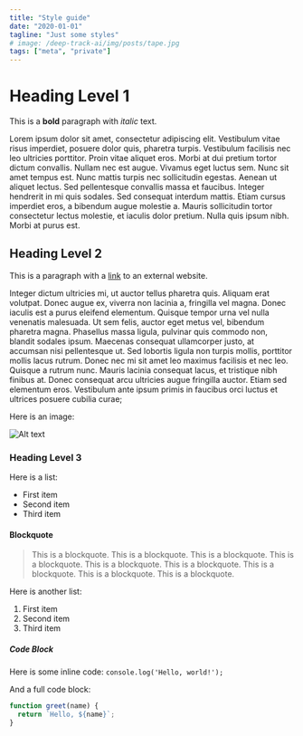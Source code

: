```yaml
---
title: "Style guide"
date: "2020-01-01"
tagline: "Just some styles"
# image: /deep-track-ai/img/posts/tape.jpg
tags: ["meta", "private"]
---
```


# Heading Level 1

This is a **bold** paragraph with _italic_ text.

Lorem ipsum dolor sit amet, consectetur adipiscing elit. Vestibulum vitae risus imperdiet, posuere dolor quis, pharetra turpis. Vestibulum facilisis nec leo ultricies porttitor. Proin vitae aliquet eros. Morbi at dui pretium tortor dictum convallis. Nullam nec est augue. Vivamus eget luctus sem. Nunc sit amet tempus est. Nunc mattis turpis nec sollicitudin egestas. Aenean ut aliquet lectus. Sed pellentesque convallis massa et faucibus. Integer hendrerit in mi quis sodales. Sed consequat interdum mattis. Etiam cursus imperdiet eros, a bibendum augue molestie a. Mauris sollicitudin tortor consectetur lectus molestie, et iaculis dolor pretium. Nulla quis ipsum nibh. Morbi at purus est.


## Heading Level 2

This is a paragraph with a [link](https://example.com) to an external website.

Integer dictum ultricies mi, ut auctor tellus pharetra quis. Aliquam erat volutpat. Donec augue ex, viverra non lacinia a, fringilla vel magna. Donec iaculis est a purus eleifend elementum. Quisque tempor urna vel nulla venenatis malesuada. Ut sem felis, auctor eget metus vel, bibendum pharetra magna. Phasellus massa ligula, pulvinar quis commodo non, blandit sodales ipsum. Maecenas consequat ullamcorper justo, at accumsan nisi pellentesque ut. Sed lobortis ligula non turpis mollis, porttitor mollis lacus rutrum. Donec nec mi sit amet leo maximus facilisis et nec leo. Quisque a rutrum nunc. Mauris lacinia consequat lacus, et tristique nibh finibus at. Donec consequat arcu ultricies augue fringilla auctor. Etiam sed elementum eros. Vestibulum ante ipsum primis in faucibus orci luctus et ultrices posuere cubilia curae;



Here is an image:

![Alt text](/deep-track-ai/img/logo1.png)

### Heading Level 3

Here is a list:

- First item
- Second item
- Third item

#### Blockquote

> This is a blockquote. This is a blockquote. This is a blockquote. This is a blockquote. This is a blockquote. This is a blockquote. This is a blockquote. This is a blockquote. This is a blockquote.

Here is another  list:

1. First item
2. Second item
3. Third item


##### Code Block

Here is some inline code: `console.log('Hello, world!');`

And a full code block:

```javascript
function greet(name) {
  return `Hello, ${name}`;
}
